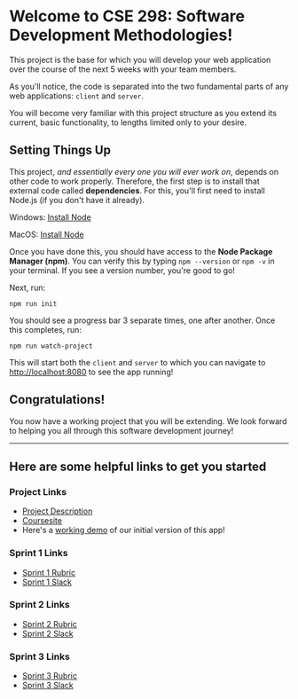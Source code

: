 # Welcome to CSE 298: Software Development Methodologies!

This project is the base for which you will develop your web application over the course of the next 5 weeks with your team members.

As you'll notice, the code is separated into the two fundamental parts of any web applications: `client` and `server`.

You will become very familiar with this project structure as you extend its current, basic functionality, to lengths limited only to your desire.

## Setting Things Up

This project, *and essentially every one you will ever work on*, depends on other code to work properly. Therefore, the first step is to install that external code called **dependencies**. For this, you'll first need to install Node.js (if you don't have it already).

Windows: [Install Node](https://medium.com/javascript-in-plain-english/the-best-way-to-install-node-js-on-a-windows-pc-4481156bf63e)
 

MacOS: [Install Node](https://nodesource.com/blog/installing-node-js-tutorial-using-nvm-on-mac-os-x-and-ubuntu/)

Once you have done this, you should have access to the **Node Package Manager (npm)**. You can verify this by typing `npm --version` or `npm -v` in your terminal. If you see a version number, you're good to go!

Next, run:
```
npm run init
```

You should see a progress bar 3 separate times, one after another. Once this completes, run:
```
npm run watch-project
```
This will start both the `client` and `server` to which you can navigate to
[http://localhost:8080](http://localhost:8080) to see the app running!

## Congratulations!
You now have a working project that you will be extending. We look forward to helping you all through this software development journey!

---------------------------- 
 
## Here are some helpful links to get you started

### Project Links
- [Project Description](https://docs.google.com/document/d/1igm6ORVncy5TLJkQsHFqOr72ojPIQ7bRpjF-H4ss0GY/edit?usp=sharing)
- [Coursesite](https://coursesite.lehigh.edu/course/view.php?id=195061)
- Here's a [working demo](https://cse298-test.herokuapp.com) of our initial version of this app!

### Sprint 1 Links
- [Sprint 1 Rubric](https://docs.google.com/document/d/1zVWKnUkdp5YZLm7QTdsexhSakfIsVgAkUdsRtXHgYRc/edit?usp=sharing)
- [Sprint 1 Slack](https://app.slack.com/client/T01HDFMDT0T/C01J352F8U8)

### Sprint 2 Links
- [Sprint 2 Rubric](https://docs.google.com/document/d/1Qi0mLd4HHjZMbRWRkb1ZPnmVwi6DQGEoMSF7_kbbkXw/edit?usp=sharing)
- [Sprint 2 Slack](https://app.slack.com/client/T01HDFMDT0T/C01GYGDP3JT)

### Sprint 3 Links
- [Sprint 3 Rubric](https://docs.google.com/document/d/1tmB0vWYyzrfBP0OmJcrpvNmTSm6az5x_mA3LnijLUjo/edit?usp=sharing)
- [Sprint 3 Slack](https://app.slack.com/client/T01HDFMDT0T/C01GYGE27M5)

